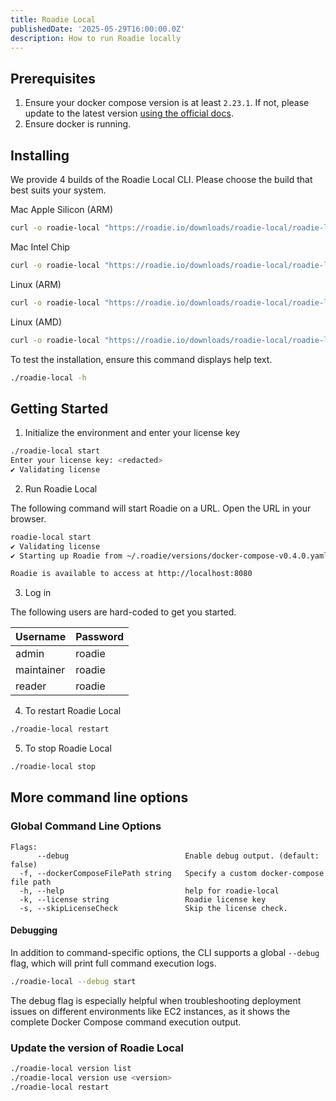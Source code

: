 ```yaml
---
title: Roadie Local
publishedDate: '2025-05-29T16:00:00.0Z'
description: How to run Roadie locally
---
```


## Prerequisites

1. Ensure your docker compose version is at least `2.23.1`. If not, please update to the latest version [using the official docs](https://docs.docker.com/compose/).
2. Ensure docker is running.

## Installing

We provide 4 builds of the Roadie Local CLI. Please choose the build that best suits your system.

Mac Apple Silicon (ARM)

```bash
curl -o roadie-local "https://roadie.io/downloads/roadie-local/roadie-local-cli-v0.1.1-darwin-arm64" && chmod +x ./roadie-local
```

Mac Intel Chip

```bash
curl -o roadie-local "https://roadie.io/downloads/roadie-local/roadie-local-cli-v0.1.1-darwin-amd64" && chmod +x ./roadie-local
```

Linux (ARM)

```bash
curl -o roadie-local "https://roadie.io/downloads/roadie-local/roadie-local-cli-v0.1.1-linux-arm64" && chmod +x ./roadie-local
```

Linux (AMD)

```bash
curl -o roadie-local "https://roadie.io/downloads/roadie-local/roadie-local-cli-v0.1.1-linux-amd64" && chmod +x ./roadie-local
```

To test the installation, ensure this command displays help text.

```bash
./roadie-local -h
```

## Getting Started


1. Initialize the environment and enter your license key

```bash
./roadie-local start
Enter your license key: <redacted>
✔ Validating license
```

2. Run Roadie Local

The following command will start Roadie on a URL. Open the URL in your browser.

```bash
roadie-local start
✔ Validating license
✔ Starting up Roadie from ~/.roadie/versions/docker-compose-v0.4.0.yaml

Roadie is available to access at http://localhost:8080
```

3. Log in

The following users are hard-coded to get you started.

| Username   | Password |
|------------|----------|
| admin      | roadie   |
| maintainer | roadie   |
| reader     | roadie   |

4. To restart Roadie Local

```bash
./roadie-local restart
```

5. To stop Roadie Local

```bash
./roadie-local stop
```

## More command line options

### Global Command Line Options

```
Flags:
      --debug                          Enable debug output. (default: false)
  -f, --dockerComposeFilePath string   Specify a custom docker-compose file path
  -h, --help                           help for roadie-local
  -k, --license string                 Roadie license key
  -s, --skipLicenseCheck               Skip the license check.
```

#### Debugging

In addition to command-specific options, the CLI supports a global `--debug` flag, which will
print full command execution logs.

```bash
./roadie-local --debug start
```

The debug flag is especially helpful when troubleshooting deployment issues on different
environments like EC2 instances, as it shows the complete Docker Compose command execution output.

### Update the version of Roadie Local

```bash
./roadie-local version list
./roadie-local version use <version>
./roadie-local restart
```
